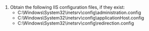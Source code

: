 1. Obtain the following IIS configuration files, if they exist:
    - C:\Windows\System32\inetsrv\config\administration.config
    - C:\Windows\System32\inetsrv\config\applicationHost.config
    - C:\Windows\System32\inetsrv\config\redirection.config
